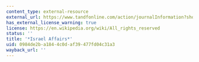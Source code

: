 ```yaml
---
content_type: external-resource
external_url: https://www.tandfonline.com/action/journalInformation?show=aimsScope&journalCode=fisa20
has_external_license_warning: true
license: https://en.wikipedia.org/wiki/All_rights_reserved
status: ''
title: '*Israel Affairs*'
uid: 0984de2b-a184-4c0d-af39-477fd04c31a3
wayback_url: ''
---
```

